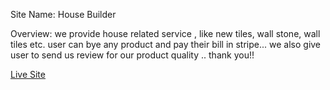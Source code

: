 Site Name: House Builder

Overview: we provide house related service , like new tiles, wall stone, wall tiles etc.
user can bye any product and pay their bill in stripe... we also give user to send us review 
for our product quality .. thank you!!

[Live Site](https://house-builder-e1a15.web.app/)